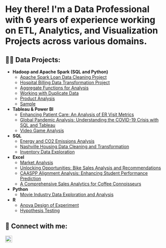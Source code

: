 <h1>Hey there! I'm a Data Professional with 6 years of experience working on ETL, Analytics, and Visualization Projects across various domains. <br/><a 
href="https://github.com/atamgbo"></a></h1></a></h1>
<h2>👨‍💻 Data Projects:</h2>

- <b>Hadoop and Apache Spark (SQL and Python)</b>
  - [Apache Spark Loan Data Cleaning Project](https://github.com/atamgbo/Apache-Spark-Data-Exploration-and-Cleaning-Project/blob/main/Loan_Cleaned_Project.ipynb)
  - [Hospital Billing Data Transformation Project](https://github.com/atamgbo/Healthcare-data-cleaning-transformation/blob/main/Hospital_data_cleaning%26transformation.ipynb)
  - [Aggregate Functions for Analysis](https://github.com/atamgbo/AggregateFunctions/blob/main/Aggregation.ipynb)
  - [Working with Duplicate Data](https://github.com/atamgbo/Working-with-duplicate-data/blob/main/drops_n_dropDuplicates.ipynb)
  - [Product Analysis](https://github.com/atamgbo/Product-Analysis/blob/main/Product_Analysis.ipynb)
  - [Sample](https://github.com/atamgbo/Sample1/blob/main/Sample_work1.py)
- <b>Tableau & Power BI</b>
  - [Enhancing Patient Care: An Analysis of ER Visit Metrics](https://github.com/atamgbo/ERPatientVisit/tree/main)
  - [Global Pandemic Analysis: Understanding the COVID-19 Crisis with SQL and Tableau](https://github.com/atamgbo/Analysis-on-the-global-impact-of-COVID19-disease)
  - [Video Game Analysis](https://public.tableau.com/app/profile/atamgbo.ayuwu/viz/Video_Games_Chart/Video_Games)
- <b>SQL</b>
  - [Energy and CO2 Emissions Analysis](https://github.com/atamgbo/EnergyProductionAndCO2EmissionsAnalysis)
  - [Nashville Housing Data Cleaning and Transformation](https://github.com/atamgbo/NashvilleHousing)
  - [Inventory Data Exploration](https://github.com/atamgbo/Inventory-Management-System-Exploratory-Data-Analysis)
- <b>Excel</b>
  - [Market Analysis](https://github.com/atamgbo/Market-Analysis/blob/main/Market-Analysis.pdf)
  - [Unlocking Opportunities: Bike Sales Analysis and Recommendations](https://github.com/atamgbo/BikePurchasePattern)
  - [CAASPP Alignment Analysis: Enhancing Student Performance Prediction](https://github.com/atamgbo/RocketshipStudentPerformanceAnalysis)
  - [A Comprehensive Sales Analytics for Coffee Connoisseurs](https://github.com/atamgbo/A-Comprehensive-Sales-Analytics-Interface-for-Coffee-Connoisseurs)
- <b>Python</b>
  - [Movie Industry Data Exploration and Analysis](https://github.com/atamgbo/PythonMovieCorrelation)
- <b>R</b>
  - [Anova Design of Experiment](https://github.com/atamgbo/ANOVA-experiment)
  - [Hypothesis Testing](https://github.com/atamgbo/Hypothesis-testing-on-a-set-of-sample-numbers)

<h2> 🤳 Connect with me:</h2>

[<img align="left" alt="atamgbo | LinkedIn" width="22px" src="https://cdn.jsdelivr.net/npm/simple-icons@v3/icons/linkedin.svg" />][linkedin]

[linkedin]: https://www.linkedin.com/in/ayuwu/
